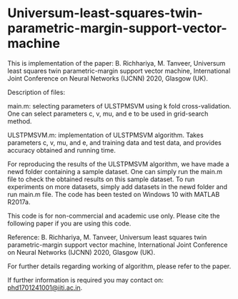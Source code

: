 # Universum-least-squares-twin-parametric-margin-support-vector-machine

This is implementation of the paper: B. Richhariya, M. Tanveer, Universum least squares twin parametric-margin support vector machine, International Joint Conference on Neural Networks (IJCNN) 2020, Glasgow (UK).

Description of files:

main.m: selecting parameters of ULSTPMSVM using k fold cross-validation. One can select parameters c, v, mu, and e to be used in grid-search method.

ULSTPMSVM.m: implementation of ULSTPMSVM algorithm. Takes parameters c, v, mu, and e, and training data and test data, and provides accuracy obtained and running time.

For reproducing the results of the ULSTPMSVM algorithm, we have made a newd folder containing a sample dataset. One can simply run the main.m file to check the obtained results on this sample dataset. To run experiments on more datasets, simply add datasets in the newd folder and run main.m file. The code has been tested on Windows 10 with MATLAB R2017a.

This code is for non-commercial and academic use only. Please cite the following paper if you are using this code.

Reference: B. Richhariya, M. Tanveer, Universum least squares twin parametric-margin support vector machine, International Joint Conference on Neural Networks (IJCNN) 2020, Glasgow (UK).

For further details regarding working of algorithm, please refer to the paper.

If further information is required you may contact on: phd1701241001@iiti.ac.in.
